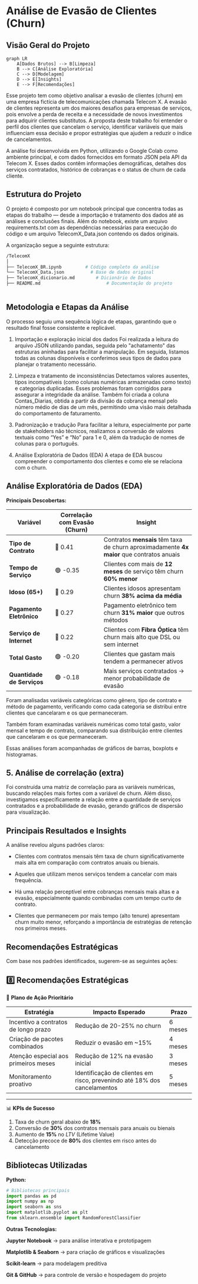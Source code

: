# Análise de Evasão de Clientes (Churn)

## Visão Geral do Projeto

```mermaid
graph LR
    A[Dados Brutos] --> B[Limpeza]
    B --> C[Análise Exploratória]
    C --> D[Modelagem]
    D --> E[Insights]
    E --> F[Recomendações]
```

Esse projeto tem como objetivo analisar a evasão de clientes (churn) em uma empresa fictícia de telecomunicações chamada Telecom X. A evasão de clientes representa um dos maiores desafios para empresas de serviços, pois envolve a perda de receita e a necessidade de novos investimentos para adquirir clientes substitutos. A proposta deste trabalho foi entender o perfil dos clientes que cancelam o serviço, identificar variáveis que mais influenciam essa decisão e propor estratégias que ajudem a reduzir o índice de cancelamentos.

A análise foi desenvolvida em Python, utilizando o Google Colab como ambiente principal, e com dados fornecidos em formato JSON pela API da Telecom X. Esses dados contêm informações demográficas, detalhes dos serviços contratados, histórico de cobranças e o status de churn de cada cliente.

## Estrutura do Projeto
O projeto é composto por um notebook principal que concentra todas as etapas do trabalho — desde a importação e tratamento dos dados até as análises e conclusões finais.
Além do notebook, existe um arquivo requirements.txt com as dependências necessárias para execução do código e um arquivo TelecomX_Data.json contendo os dados originais.

A organização segue a seguinte estrutura:

```bash
/TelecomX
│
├── TelecomX_BR.ipynb         # Código completo da análise
└── TelecomX_Data.json          # Base de dados original
├── TelecomX_dicionario.md        # Dicionário de Dados
├── README.md                         # Documentação do projeto
    
```

## Metodologia e Etapas da Análise
O processo seguiu uma sequência lógica de etapas, garantindo que o resultado final fosse consistente e replicável.

1. Importação e exploração inicial dos dados
Foi realizada a leitura do arquivo JSON utilizando pandas, seguida pelo "achatamento" das estruturas aninhadas para facilitar a manipulação. Em seguida, listamos todas as colunas disponíveis e conferimos seus tipos de dados para planejar o tratamento necessário.

2. Limpeza e tratamento de inconsistências
Detectamos valores ausentes, tipos incompatíveis (como colunas numéricas armazenadas como texto) e categorias duplicadas. Esses problemas foram corrigidos para assegurar a integridade da análise. Também foi criada a coluna Contas_Diarias, obtida a partir da divisão da cobrança mensal pelo número médio de dias de um mês, permitindo uma visão mais detalhada do comportamento de faturamento.

3. Padronização e tradução
Para facilitar a leitura, especialmente por parte de stakeholders não técnicos, realizamos a conversão de valores textuais como “Yes” e “No” para 1 e 0, além da tradução de nomes de colunas para o português.

4. Análise Exploratória de Dados (EDA)
A etapa de EDA buscou compreender o comportamento dos clientes e como ele se relaciona com o churn.

## Análise Exploratória de Dados (EDA)

**Principais Descobertas:**

| Variável                  | Correlação com Evasão (Churn) | Insight |
|---------------------------|------------------------------|---------|
| **Tipo de Contrato**      | 🔴 0.41 | Contratos **mensais** têm taxa de churn aproximadamente **4x maior** que contratos anuais |
| **Tempo de Serviço**      | 🟢 -0.35 | Clientes com mais de **12 meses** de serviço têm churn **60% menor** |
| **Idoso (65+)**           | 🔴 0.29 | Clientes idosos apresentam churn **38% acima da média** |
| **Pagamento Eletrônico**  | 🔴 0.27 | Pagamento eletrônico tem churn **31% maior** que outros métodos |
| **Serviço de Internet**   | 🔴 0.22 | Clientes com **Fibra Óptica** têm churn mais alto que DSL ou sem internet |
| **Total Gasto**           | 🟢 -0.20 | Clientes que gastam mais tendem a permanecer ativos |
| **Quantidade de Serviços**| 🟢 -0.18 | Mais serviços contratados → menor probabilidade de evasão |

Foram analisadas variáveis categóricas como gênero, tipo de contrato e método de pagamento, verificando como cada categoria se distribui entre clientes que cancelaram e os que permaneceram.

Também foram examinadas variáveis numéricas como total gasto, valor mensal e tempo de contrato, comparando sua distribuição entre clientes que cancelaram e os que permaneceram.

Essas análises foram acompanhadas de gráficos de barras, boxplots e histogramas.

## 5. Análise de correlação (extra)
Foi construída uma matriz de correlação para as variáveis numéricas, buscando relações mais fortes com a variável de churn. Além disso, investigamos especificamente a relação entre a quantidade de serviços contratados e a probabilidade de evasão, gerando gráficos de dispersão para visualização.

## Principais Resultados e Insights
A análise revelou alguns padrões claros:

- Clientes com contratos mensais têm taxa de churn significativamente mais alta em comparação com contratos anuais ou bienais.

- Aqueles que utilizam menos serviços tendem a cancelar com mais frequência.

- Há uma relação perceptível entre cobranças mensais mais altas e a evasão, especialmente quando combinadas com um tempo curto de contrato.

- Clientes que permanecem por mais tempo (alto tenure) apresentam churn muito menor, reforçando a importância de estratégias de retenção nos primeiros meses.

## Recomendações Estratégicas
Com base nos padrões identificados, sugerem-se as seguintes ações:

## 8️⃣ Recomendações Estratégicas

🚀 **Plano de Ação Prioritário**

| Estratégia                       | Impacto Esperado                                              | Prazo    |
|-----------------------------------|---------------------------------------------------------------|----------|
| Incentivo a contratos de longo prazo | Redução de 20-25% no churn         | 6 meses  |
| Criação de pacotes combinados     | Reduzir o evasão em ~15%     | 4 meses  |
| Atenção especial aos primeiros meses | Redução de 12% na evasão inicial  | 3 meses  |
| Monitoramento proativo            | Identificação de clientes em risco, prevenindo até 18% dos cancelamentos | 5 meses  |

---

📊 **KPIs de Sucesso**

1. Taxa de churn geral abaixo de **18%**
2. Conversão de **30%** dos contratos mensais para anuais ou bienais
3. Aumento de **15%** no *LTV* (Lifetime Value)
4. Detecção precoce de **80%** dos clientes em risco antes do cancelamento


## Bibliotecas Utilizadas

**Python:**

```python
# Bibliotecas principais
import pandas as pd
import numpy as np
import seaborn as sns
import matplotlib.pyplot as plt
from sklearn.ensemble import RandomForestClassifier
```
**Outras Tecnologias:**

**Jupyter Notebook** → para análise interativa e prototipagem

**Matplotlib & Seaborn** → para criação de gráficos e visualizações

**Scikit-learn** → para modelagem preditiva

**Git & GitHub** → para controle de versão e hospedagem do projeto
